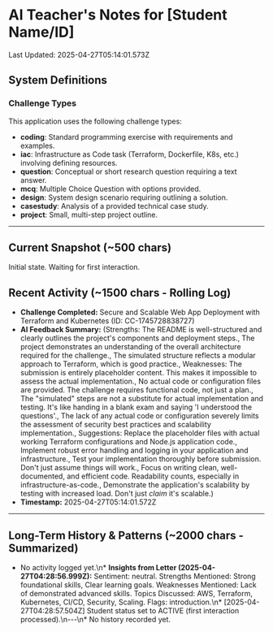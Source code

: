 # AI Teacher's Notes for [Student Name/ID]
Last Updated: 2025-04-27T05:14:01.573Z

## System Definitions

### Challenge Types
This application uses the following challenge types:
*   **coding**: Standard programming exercise with requirements and examples.
*   **iac**: Infrastructure as Code task (Terraform, Dockerfile, K8s, etc.) involving defining resources.
*   **question**: Conceptual or short research question requiring a text answer.
*   **mcq**: Multiple Choice Question with options provided.
*   **design**: System design scenario requiring outlining a solution.
*   **casestudy**: Analysis of a provided technical case study.
*   **project**: Small, multi-step project outline.

---
 
## Current Snapshot (~500 chars)
Initial state. Waiting for first interaction.

## Recent Activity (~1500 chars - Rolling Log)
*   **Challenge Completed:** Secure and Scalable Web App Deployment with Terraform and Kubernetes (ID: CC-1745728838727)
*   **AI Feedback Summary:** (Strengths: The README is well-structured and clearly outlines the project's components and deployment steps., The project demonstrates an understanding of the overall architecture required for the challenge., The simulated structure reflects a modular approach to Terraform, which is good practice., Weaknesses: The submission is entirely placeholder content.  This makes it impossible to assess the actual implementation., No actual code or configuration files are provided.  The challenge requires functional code, not just a plan., The "simulated" steps are not a substitute for actual implementation and testing.  It's like handing in a blank exam and saying 'I understood the questions'., The lack of any actual code or configuration severely limits the assessment of security best practices and scalability implementation., Suggestions: Replace the placeholder files with actual working Terraform configurations and Node.js application code., Implement robust error handling and logging in your application and infrastructure., Test your implementation thoroughly before submission.  Don't just assume things will work., Focus on writing clean, well-documented, and efficient code.  Readability counts, especially in infrastructure-as-code., Demonstrate the application's scalability by testing with increased load. Don't just *claim* it's scalable.)
*   **Timestamp:** 2025-04-27T05:14:01.572Z

---

## Long-Term History & Patterns (~2000 chars - Summarized)
*   No activity logged yet.\n*   **Insights from Letter (2025-04-27T04:28:56.999Z):** Sentiment: neutral. Strengths Mentioned: Strong foundational skills, Clear learning goals. Weaknesses Mentioned: Lack of demonstrated advanced skills. Topics Discussed: AWS, Terraform, Kubernetes, CI/CD, Security, Scaling. Flags: introduction.\n*   [2025-04-27T04:28:57.504Z] Student status set to ACTIVE (first interaction processed).\n---\n*   No history recorded yet.
